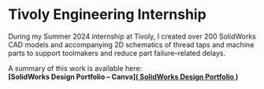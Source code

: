 # Tivoly Engineering Internship

During my Summer 2024 internship at Tivoly, I created over 200 SolidWorks CAD models and accompanying 2D schematics of thread taps and machine parts to support toolmakers and reduce part failure–related delays.

A summary of this work is available here:  
**[SolidWorks Design Portfolio – Canva](<a href="https://solidworks-design-portfolio-liamlahar.my.canva.site/" target="_blank" rel="noopener noreferrer">
  SolidWorks Design Portfolio
</a>)**